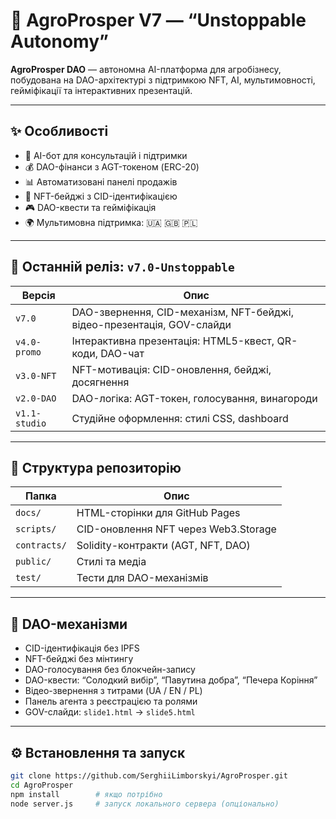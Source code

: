 # 🌾 AgroProsper V7 — “Unstoppable Autonomy”

**AgroProsper DAO** — автономна AI-платформа для агробізнесу, побудована на DAO-архітектурі з підтримкою NFT, AI, мультимовності, гейміфікації та інтерактивних презентацій.

---

## ✨ Особливості

- 🤖 AI-бот для консультацій і підтримки
- 💰 DAO-фінанси з AGT-токеном (ERC-20)
- 📊 Автоматизовані панелі продажів
- 🏅 NFT-бейджі з CID-ідентифікацією
- 🎮 DAO-квести та гейміфікація
- 🌍 Мультимовна підтримка: 🇺🇦 🇬🇧 🇵🇱

---

## 🚀 Останній реліз: `v7.0-Unstoppable`

| Версія     | Опис                                                                 |
|------------|----------------------------------------------------------------------|
| `v7.0`     | DAO-звернення, CID-механізм, NFT-бейджі, відео-презентація, GOV-слайди |
| `v4.0-promo` | Інтерактивна презентація: HTML5-квест, QR-коди, DAO-чат             |
| `v3.0-NFT` | NFT-мотивація: CID-оновлення, бейджі, досягнення                     |
| `v2.0-DAO` | DAO-логіка: AGT-токен, голосування, винагороди                       |
| `v1.1-studio` | Студійне оформлення: стилі CSS, dashboard                         |

---

## 📁 Структура репозиторію

| Папка         | Опис                                                   |
|---------------|--------------------------------------------------------|
| `docs/`       | HTML-сторінки для GitHub Pages                         |
| `scripts/`    | CID-оновлення NFT через Web3.Storage                   |
| `contracts/`  | Solidity-контракти (AGT, NFT, DAO)                     |
| `public/`     | Стилі та медіа                                         |
| `test/`       | Тести для DAO-механізмів                               |

---

## 🧠 DAO-механізми

- CID-ідентифікація без IPFS
- NFT-бейджі без мінтингу
- DAO-голосування без блокчейн-запису
- DAO-квести: “Солодкий вибір”, “Павутина добра”, “Печера Коріння”
- Відео-звернення з титрами (UA / EN / PL)
- Панель агента з реєстрацією та ролями
- GOV-слайди: `slide1.html` → `slide5.html`

---

## ⚙️ Встановлення та запуск

```bash
git clone https://github.com/SerghiiLimborskyi/AgroProsper.git
cd AgroProsper
npm install        # якщо потрібно
node server.js     # запуск локального сервера (опціонально)

